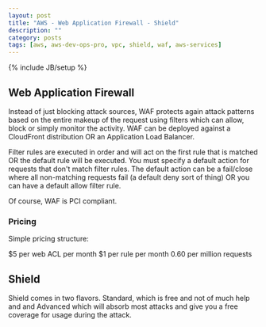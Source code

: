 ```yaml
---
layout: post
title: "AWS - Web Application Firewall - Shield"
description: ""
category: posts
tags: [aws, aws-dev-ops-pro, vpc, shield, waf, aws-services]
---
```

{% include JB/setup %}


## Web Application Firewall

Instead of just blocking attack sources, WAF protects again attack patterns based on the entire makeup of the request using filters which can allow, block or simply monitor the activity. WAF can be deployed against a CloudFront distribution OR an Application Load Balancer.

Filter rules are executed in order and will act on the first rule that is matched OR the default rule will be executed. You must specify a default action for requests that don't match filter rules. The default action can be a fail/close where all non-matching requests fail (a default deny sort of thing) OR you can have a default allow filter rule.

Of course, WAF is PCI compliant.

### Pricing

Simple pricing structure: 

$5 per web ACL per month
$1 per rule per month
0.60 per million requests

## Shield

Shield comes in two flavors. Standard, which is free and not of much help and and Advanced which will absorb most attacks and give you a free coverage for usage during the attack. 

